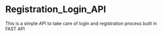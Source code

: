 # Registration_Login_API
 This is a simple API to take care of login and registration process built in FAST API
